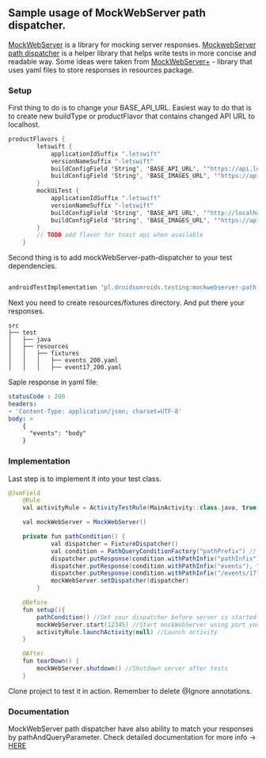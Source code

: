 ## Sample usage of MockWebServer path dispatcher.

[MockWebServer](https://github.com/square/okhttp/tree/master/mockwebserver) is a library for mocking server responses. [MockwebServer path dispatcher](https://github.com/DroidsOnRoids/mockwebserver-path-dispatcher) is a helper library that helps write tests in more concise and readable way. Some ideas were taken from [MockWebServer+](https://github.com/orhanobut/mockwebserverplus) - library that uses yaml files to store responses in resources package.


### Setup
First thing to do is to change your BASE_API_URL. Easiest way to do that is to create new buildType or productFlavor that contains changed API URL to localhost.

```java
productFlavors {
        letswift {
            applicationIdSuffix ".letswift"
            versionNameSuffix "-letswift"
            buildConfigField 'String', 'BASE_API_URL', '"https://api.letswift.pl/api/v1/"'
            buildConfigField 'String', 'BASE_IMAGES_URL', '"https://api.letswift.pl"'
        }
        mockUiTest {
            applicationIdSuffix ".letswift"
            versionNameSuffix "-letswift"
            buildConfigField 'String', 'BASE_API_URL', '"http://localhost:12345"'
            buildConfigField 'String', 'BASE_IMAGES_URL', '"https://api.letswift.pl"'
        }
        // TODO add flavor for toast api when available
    }
```

Second thing is to add mockWebServer-path-dispatcher to your test dependencies.

```java

androidTestImplementation "pl.droidsonroids.testing:mockwebserver-path-dispatcher:1.0.1"
```

Next you need to create resources/fixtures directory. And put there your responses.

```
src
├── test
│   ├── java
│   ├── resources
│   │   ├── fixtures
│   │   │   ├── events_200.yaml
│   │   │   ├── event17_200.yaml
```

Saple response in yaml file:

```yaml
statusCode : 200
headers:
- 'Content-Type: application/json; charset=UTF-8'
body: >
    {
      "events": "body"
    }
```

### Implementation
Last step is to implement it into your test class.

```java
@JvmField
    @Rule
    val activityRule = ActivityTestRule(MainActivity::class.java, true, false) //launchActivity should be set on false because you want to execute your mockWebServer code before activity started.

    val mockWebServer = MockWebServer()

    private fun pathCondition() {
            val dispatcher = FixtureDispatcher()
            val condition = PathQueryConditionFactory("pathPrefix") // pathPrefix is optional you can put empty string here if your paths does not have common part.
            dispatcher.putResponse(condition.withPathInfix("pathInfix"), "yaml_file_response")
            dispatcher.putResponse(condition.withPathInfix("events"), "events_200")
            dispatcher.putResponse(condition.withPathInfix("/events/17"), "event17_200")
            mockWebServer.setDispatcher(dispatcher)
        }

    @Before
    fun setup(){
        pathCondition() //Set your dispatcher before server is started
        mockWebServer.start(12345) //Start mockWebServer using port you set in API URL
        activityRule.launchActivity(null) //Launch activity
    }

    @After
    fun tearDown() {
        mockWebServer.shutdown() //Shutdown server after tests
    }
```

Clone project to test it in action. Remember to delete @Ignore annotations.

### Documentation
MockWebServer path dispatcher have also ability to match your responses by pathAndQueryParameter. Check detailed documentation for more info -> [HERE](https://github.com/DroidsOnRoids/mockwebserver-path-dispatcher)
